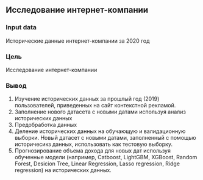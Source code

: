 ## Исследование интернет-компании

### Input data

Исторические данные интернет-компании за 2020 год

### Цель

Исследование интернет-компании


### Вывод
1. Изучение исторических данных за прошлый год (2019) пользователей, приведенных на сайт контекстной рекламой.
2. Заполнение нового датасета с новыми датами используя анализ исторических данных
3. Предобработка данных
4. Деление исторических данных на обучающую и валидационную выборки. Новый датасет с новыми датами, заполненный с помощью историчесикз данных, использовать как тестовую выборку.
5. Прогнозирование объема дохода для новых дат используя обученные модели (например, Catboost, LightGBM, XGBoost, Random Forest, Desicion Tree, Linear Regression, Lasso regression, Ridge regression) на исторических данных.

